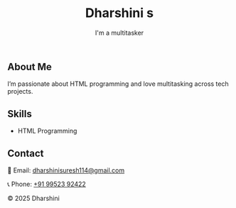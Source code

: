 
<!DOCTYPE html>

<html lang="en">

<head>

  <meta charset="UTF-8" />

  <meta name="viewport" content="width=device-width, initial-scale=1.0"/>

  <title>Dharshini s - Portfolio</title>

  <link rel="stylesheet" href="style.css" />

</head>

<body>

  <div class="container">

  <header>

  <h1>Dharshini s</h1>

  <p class="tagline">I'm a multitasker</p>

 </header>

<section class="about">

<h2>About Me</h2>

   <p>I’m passionate about HTML programming and love multitasking across tech projects.</p>

 </section>

<section class="skills">

  <h2>Skills</h2>

   <ul>

<li>HTML Programming</li>

 </ul>

 </section>

 <section class="contact">

 <h2>Contact</h2>
 <p>📧 Email: <a href="mailto:dharshinisuresh114@gmail.com">dharshinisuresh114@gmail.com</a></p>

 <p>📞 Phone: <a href="tel:+919952392422">+91 99523 92422</a></p>

 </section>

 <footer>

<p>&copy; 2025 Dharshini </p>

 </footer>

  </div>

  <script src="script.js"></script>

</body>

</html>
  

   




  

  

      
      
